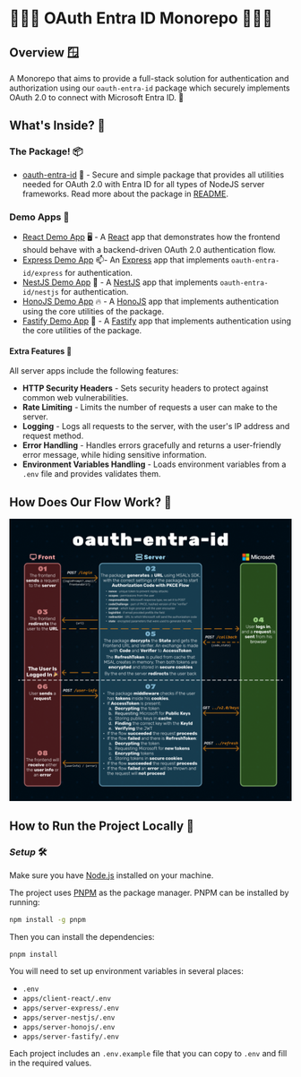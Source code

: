 # 🧙🏽‍♂️ OAuth Entra ID Monorepo 🧙🏽‍♂️

## Overview 🪟

A Monorepo that aims to provide a full-stack solution for authentication and authorization using our `oauth-entra-id` package which securely implements OAuth 2.0 to connect with Microsoft Entra ID. 🎉

## What's Inside? 🤔

### The Package! 📦

- [oauth-entra-id](packages/oauth-entra-id/) 💯 - Secure and simple package that provides all utilities needed for OAuth 2.0 with Entra ID for all types of NodeJS server frameworks. Read more about the package in [README](packages/oauth-entra-id/README.md).

### Demo Apps 🚀

- [React Demo App](apps/client-react/) 🖥️ - A [React](https://reactjs.org/) app that demonstrates how the frontend should behave with a backend-driven OAuth 2.0 authentication flow.
- [Express Demo App](apps/server-express/) 📫- An [Express](https://expressjs.com/) app that implements `oauth-entra-id/express` for authentication.
- [NestJS Demo App](apps/server-nestjs/) 🪺 - A [NestJS](https://nestjs.com/) app that implements `oauth-entra-id/nestjs` for authentication.
- [HonoJS Demo App](apps/server-honojs/) 🔥 - A [HonoJS](https://honojs.com/) app that implements authentication using the core utilities of the package.
- [Fastify Demo App](apps/server-fastify/) 🚀 - A [Fastify](https://www.fastify.io/) app that implements authentication using the core utilities of the package.

#### Extra Features 🎁

All server apps include the following features:

- **HTTP Security Headers** - Sets security headers to protect against common web vulnerabilities.
- **Rate Limiting** - Limits the number of requests a user can make to the server.
- **Logging** - Logs all requests to the server, with the user's IP address and request method.
- **Error Handling** - Handles errors gracefully and returns a user-friendly error message, while hiding sensitive information.
- **Environment Variables Handling** - Loads environment variables from a `.env` file and provides validates them.

## How Does Our Flow Work? 🌊

![oauth-entra-id-flow](./assets/oauth-entra-id-flow.png)

## How to Run the Project Locally 🚀

### _Setup_ 🛠️

Make sure you have [Node.js](https://nodejs.org/) installed on your machine.

The project uses [PNPM](https://pnpm.io/) as the package manager. PNPM can be installed by running:

```bash
npm install -g pnpm
```

Then you can install the dependencies:

```bash
pnpm install
```

You will need to set up environment variables in several places:

- `.env`
- `apps/client-react/.env`
- `apps/server-express/.env`
- `apps/server-nestjs/.env`
- `apps/server-honojs/.env`
- `apps/server-fastify/.env`

Each project includes an `.env.example` file that you can copy to `.env` and fill in the required values.
